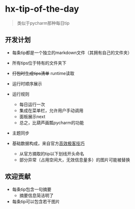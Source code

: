 # hx-tip-of-the-day

> 类似于pycharm那种每日tip

## 开发计划

* 每条tip都是一个独立的markdown文件（其拥有自己的文件夹）
* 所有tips位于特有的文件夹下
* ~~打包时生成tips清单~~ runtime读取
* 运行时顺序展示
* 运行规则
	* 每日运行一次
	* 集成在菜单栏，允许用户手动调用
	* 面板展示next
	* 总之，比葫芦画瓢pycharm的功能

* 主题同步 
* 基础数据构成，来自官方[高效极客技巧](https://hx.dcloud.net.cn/Tutorial/UserGuide/skill)
  	* 从官方摘取的tip以下划线开头命名
	* 部分异常（占用空间大，无效信息量多）的图片可能被替换

## 欢迎贡献

* 每条tip包含一句摘要
	* 摘要信息简洁明了
* 每条tip可以包含若干图片